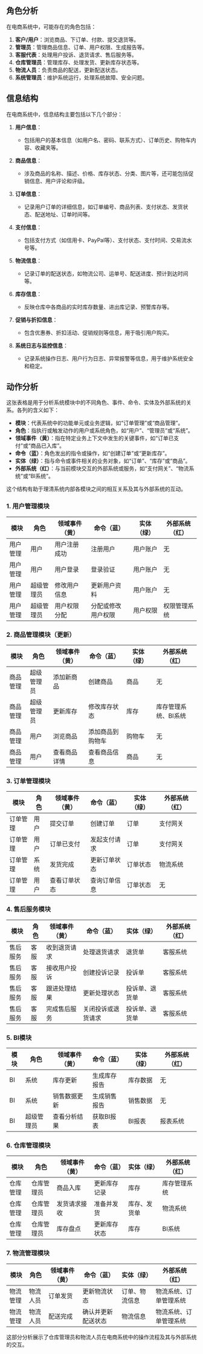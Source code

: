## 角色分析
在电商系统中，可能存在的角色包括：

1. **客户/用户**：浏览商品、下订单、付款、提交退货等。
2. **管理员**：管理商品信息、订单、用户权限、生成报告等。
3. **客服代表**：处理用户投诉、退货请求、售后服务等。
4. **仓库管理员**：管理库存、处理发货、更新库存状态等。
5. **物流人员**：负责商品的配送，更新配送状态。
6. **系统管理员**：维护系统运行，处理系统故障、安全问题。

##  信息结构
在电商系统中，信息结构主要包括以下几个部分：

1. **用户信息**：
   - 包括用户的基本信息（如用户名、密码、联系方式）、订单历史、购物车内容、收藏夹等。

2. **商品信息**：
   - 涉及商品的名称、描述、价格、库存状态、分类、图片等，还可能包括促销信息、用户评论和评级。

3. **订单信息**：
   - 记录用户订单的详细信息，如订单编号、商品列表、支付状态、发货状态、配送地址、订单时间等。

4. **支付信息**：
   - 包括支付方式（如信用卡、PayPal等）、支付状态、支付时间、交易流水号等。

5. **物流信息**：
   - 记录订单的配送状态，如物流公司、运单号、配送进度、预计到达时间等。

6. **库存信息**：
   - 反映仓库中各商品的实时库存数量、进出库记录、预警库存等。

7. **促销与折扣信息**：
   - 包含优惠券、折扣活动、促销规则等信息，用于吸引用户购买。

8. **系统日志与监控信息**：
   - 记录系统操作日志、用户行为日志、异常报警等信息，用于维护系统安全和稳定。 

## 动作分析
这张表格是用于分析系统模块中的不同角色、事件、命令、实体及外部系统的关系。各列的含义如下：

- **模块**：代表系统中的功能单元或业务逻辑，如“订单管理”或“商品管理”。
- **角色**：指执行或触发动作的用户或系统角色，如“用户”、“管理员”或“系统”。
- **领域事件（黄）**：指在特定业务上下文中发生的关键事件，如“订单已支付”或“商品已入库”。
- **命令（蓝）**：角色发出的指令或操作，如“创建订单”或“更新库存”。
- **实体（绿）**：指与命令或事件相关的业务对象，如“订单”、“库存”或“商品”。
- **外部系统（红）**：与当前模块交互的外部系统或服务，如“支付网关”、“物流系统”或“BI系统”。

这个结构有助于理清系统内部各模块之间的相互关系及其与外部系统的互动。

### **1. 用户管理模块**

| **模块**              | **角色**        | **领域事件（黄）**           | **命令（蓝）**              | **实体（绿）**          | **外部系统（红）**        |
|-----------------------|-----------------|-----------------------------|-----------------------------|-------------------------|---------------------------|
| 用户管理              | 用户            | 用户注册成功                 | 注册用户                    | 用户账户                | 无                        |
| 用户管理              | 用户            | 用户登录                     | 登录验证                    | 用户账户                | 无                        |
| 用户管理              | 超级管理员       | 修改用户信息                 | 更新用户资料                | 用户账户                | 无                        |
| 用户管理              | 超级管理员       | 用户权限分配                 | 分配或修改用户权限          | 用户权限                | 权限管理系统              |

### **2. 商品管理模块（更新）**

| **模块**              | **角色**        | **领域事件（黄）**           | **命令（蓝）**              | **实体（绿）**          | **外部系统（红）**        |
|-----------------------|-----------------|-----------------------------|-----------------------------|-------------------------|---------------------------|
| 商品管理              | 超级管理员       | 添加新商品                   | 创建商品                    | 商品                    | 无                        |
| 商品管理              | 超级管理员       | 更新库存                     | 修改库存状态                | 库存                    | 库存管理系统、BI系统       |
| 商品管理              | 用户            | 浏览商品                     | 添加商品到购物车            | 购物车                  | 无                        |
| 商品管理              | 用户            | 查看商品详情                 | 查看商品信息                | 商品                    | 无                        |

### **3. 订单管理模块**

| **模块**              | **角色**        | **领域事件（黄）**           | **命令（蓝）**              | **实体（绿）**          | **外部系统（红）**        |
|-----------------------|-----------------|-----------------------------|-----------------------------|-------------------------|---------------------------|
| 订单管理              | 用户            | 提交订单                     | 创建订单                    | 订单                    | 支付网关                  |
| 订单管理              | 用户            | 订单已支付                   | 发起支付请求                | 订单                    | 支付网关                  |
| 订单管理              | 系统            | 发货完成                     | 更新订单状态                | 订单状态                | 物流系统                  |
| 订单管理              | 用户            | 查看订单状态                 | 查询订单信息                | 订单状态                | 无                        |

### **4. 售后服务模块**

| **模块**              | **角色**        | **领域事件（黄）**           | **命令（蓝）**              | **实体（绿）**          | **外部系统（红）**        |
|-----------------------|-----------------|-----------------------------|-----------------------------|-------------------------|---------------------------|
| 售后服务              | 客服            | 收到退货请求                 | 处理退货请求                | 退货单                  | 客服系统                  |
| 售后服务              | 客服            | 接收用户投诉                 | 创建投诉记录                | 投诉单                  | 客服系统                  |
| 售后服务              | 客服            | 跟进处理结果                 | 更新处理状态                | 投诉单、退货单           | 客服系统                  |
| 售后服务              | 客服            | 完成售后服务                 | 关闭投诉或退货请求          | 投诉单、退货单           | 客服系统                  |

### **5. BI模块**

| **模块**              | **角色**        | **领域事件（黄）**           | **命令（蓝）**              | **实体（绿）**          | **外部系统（红）**        |
|-----------------------|-----------------|-----------------------------|-----------------------------|-------------------------|---------------------------|
| BI                    | 系统            | 库存更新                     | 生成库存报告                | 库存数据                | 无                        |
| BI                    | 系统            | 销售数据更新                 | 生成销售报告                | 销售数据                | 无                        |
| BI                    | 超级管理员       | 查看分析结果                 | 获取BI报表                  | BI报表                  | 报表系统                  |

### **6. 仓库管理模块**

| **模块**              | **角色**        | **领域事件（黄）**           | **命令（蓝）**              | **实体（绿）**          | **外部系统（红）**        |
|-----------------------|-----------------|-----------------------------|-----------------------------|-------------------------|---------------------------|
| 仓库管理              | 仓库管理员       | 商品入库                     | 更新库存记录                | 库存                    | 库存管理系统              |
| 仓库管理              | 仓库管理员       | 发货请求接收                 | 准备并发货                  | 库存、发货单            | 物流系统                  |
| 仓库管理              | 仓库管理员       | 库存盘点                     | 更新库存状态                | 库存                    | BI系统                    |

### **7. 物流管理模块**

| **模块**              | **角色**        | **领域事件（黄）**           | **命令（蓝）**              | **实体（绿）**          | **外部系统（红）**        |
|-----------------------|-----------------|-----------------------------|-----------------------------|-------------------------|---------------------------|
| 物流管理              | 物流人员         | 订单发货                     | 更新物流状态                | 订单、物流信息           | 物流系统、订单管理系统    |
| 物流管理              | 物流人员         | 配送完成                     | 确认并更新配送状态          | 物流信息                | 物流系统、订单管理系统    |

这部分分析展示了仓库管理员和物流人员在电商系统中的操作流程及其与外部系统的交互。
<!--stackedit_data:
eyJoaXN0b3J5IjpbLTIxMjQ0NjU1NywtNTE4NTY1MV19
-->